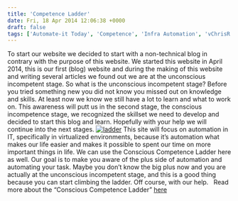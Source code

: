 ```yaml
---
title: 'Competence Ladder'
date: Fri, 18 Apr 2014 12:06:38 +0000
draft: false
tags: ['Automate-it Today', 'Competence', 'Infra Automation', 'vChrisR', 'vDennisHD', 'Virtualized']
---
```


To start our website we decided to start with a non-technical blog in contrary with the purpose of this website. We started this website in April 2014, this is our first (blog) website and during the making of this website and writing several articles we found out we are at the unconscious incompetent stage. So what is the unconscious incompetent stage? Before you tried something new you did not know you missed out on knowledge and skills. At least now we know we still have a lot to learn and what to work on. This awareness will putt us in the second stage, the conscious incompetence stage, we recognized the skillset we need to develop and decided to start this blog and learn. Hopefully with your help we will continue into the next stages. [![ladder](http://automate-it.today/wp-content/uploads/2014/04/ladder-300x270.png)](http://automate-it.today/wp-content/uploads/2014/04/ladder.png) This site will focus on automation in IT, specifically in virtualized environments, because it’s automation what makes our life easier and makes it possible to spent our time on more important things in life. We can use the Conscious Competence Ladder here as well. Our goal is to make you aware of the plus side of automation and automating your task. Maybe you don’t know the big plus now and you are actually at the unconscious incompetent stage, and this is a good thing because you can start climbing the ladder. Off course, with our help.   Read more about the “Conscious Competence Ladder” [here](http://ideacellar.wordpress.com/tag/lifecoach/)